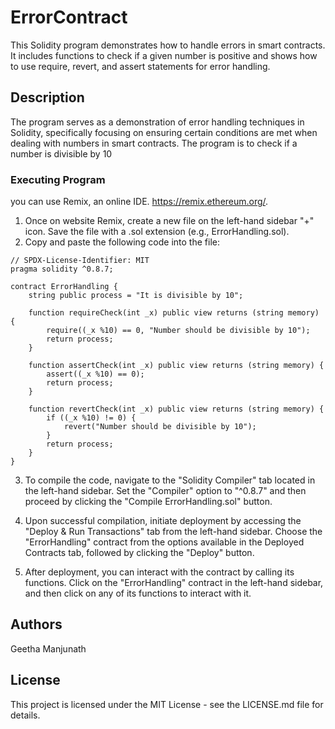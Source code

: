 # ErrorContract

This Solidity program demonstrates how to handle errors in smart contracts. It includes functions to check if a given number is positive and shows how to use require, revert, and assert statements for error handling.

## Description

The program serves as a demonstration of error handling techniques in Solidity, specifically focusing on ensuring certain conditions are met when dealing with numbers in smart contracts. 
The program is to check if a number is divisible by 10 

### Executing Program

you can use Remix, an online IDE. https://remix.ethereum.org/.

1. Once on website Remix, create a new file on the left-hand sidebar "+" icon. Save the file with a .sol extension (e.g., ErrorHandling.sol).
2. Copy and paste the following code into the file:

```solidity
// SPDX-License-Identifier: MIT
pragma solidity ^0.8.7;

contract ErrorHandling {
    string public process = "It is divisible by 10";

    function requireCheck(int _x) public view returns (string memory) {
        require((_x %10) == 0, "Number should be divisible by 10");
        return process;
    }

    function assertCheck(int _x) public view returns (string memory) {
        assert((_x %10) == 0);
        return process;
    }

    function revertCheck(int _x) public view returns (string memory) {
        if ((_x %10) != 0) {
            revert("Number should be divisible by 10");
        }
        return process;
    }
}
```

3. To compile the code, navigate to the "Solidity Compiler" tab located in the left-hand sidebar. Set the "Compiler" option to "^0.8.7" and then proceed by clicking the "Compile ErrorHandling.sol" button.

4. Upon successful compilation, initiate deployment by accessing the "Deploy & Run Transactions" tab from the left-hand sidebar. Choose the "ErrorHandling" contract from the options available in the Deployed Contracts tab, followed by clicking the "Deploy" button.

5. After deployment, you can interact with the contract by calling its functions. Click on the "ErrorHandling" contract in the left-hand sidebar, and then click on any of its functions to interact with it.

## Authors

Geetha Manjunath 

## License

This project is licensed under the MIT License - see the LICENSE.md file for details.
